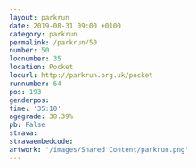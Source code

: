 ```yaml
---
layout: parkrun
date: 2019-08-31 09:00 +0100
category: parkrun
permalink: /parkrun/50
number: 50
locnumber: 35
location: Pocket
locurl: http://parkrun.org.uk/pocket
runnumber: 64
pos: 193
genderpos: 
time: '35:10'
agegrade: 38.39%
pb: False
strava: 
stravaembedcode:
artwork: '/images/Shared Content/parkrun.png'
---
```


